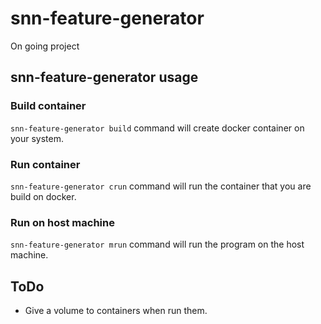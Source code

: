 # snn-feature-generator
On going project

## snn-feature-generator usage
### Build container 
```snn-feature-generator build``` command will create docker container on your system.

### Run container
```snn-feature-generator crun``` command will run the container that you are build on docker.

### Run on host machine
```snn-feature-generator mrun``` command will run the program on the host machine.

## ToDo
* Give a volume to containers when run them. 